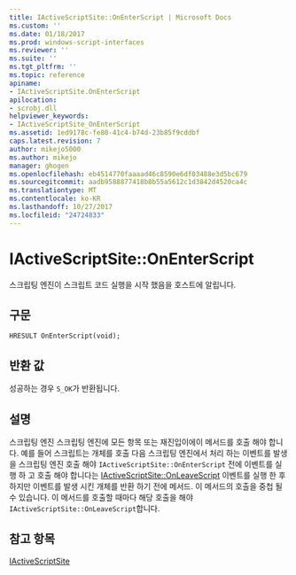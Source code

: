 ```yaml
---
title: IActiveScriptSite::OnEnterScript | Microsoft Docs
ms.custom: ''
ms.date: 01/18/2017
ms.prod: windows-script-interfaces
ms.reviewer: ''
ms.suite: ''
ms.tgt_pltfrm: ''
ms.topic: reference
apiname:
- IActiveScriptSite.OnEnterScript
apilocation:
- scrobj.dll
helpviewer_keywords:
- IActiveScriptSite_OnEnterScript
ms.assetid: 1ed9178c-fe80-41c4-b74d-23b85f9cddbf
caps.latest.revision: 7
author: mikejo5000
ms.author: mikejo
manager: ghogen
ms.openlocfilehash: eb4514770faaaad46c8590e6df03488e3d5bc679
ms.sourcegitcommit: aadb9588877418b8b55a5612c1d3842d4520ca4c
ms.translationtype: MT
ms.contentlocale: ko-KR
ms.lasthandoff: 10/27/2017
ms.locfileid: "24724833"
---
```

# <a name="iactivescriptsiteonenterscript"></a>IActiveScriptSite::OnEnterScript
스크립팅 엔진이 스크립트 코드 실행을 시작 했음을 호스트에 알립니다.  
  
## <a name="syntax"></a>구문  
  
```  
HRESULT OnEnterScript(void);  
```  
  
## <a name="return-value"></a>반환 값  
 성공하는 경우 `S_OK`가 반환됩니다.  
  
## <a name="remarks"></a>설명  
 스크립팅 엔진 스크립팅 엔진에 모든 항목 또는 재진입이에이 메서드를 호출 해야 합니다. 예를 들어 스크립트는 개체를 호출 다음 스크립팅 엔진에서 처리 하는 이벤트를 발생을 스크립팅 엔진 호출 해야 `IActiveScriptSite::OnEnterScript` 전에 이벤트를 실행 하 고 호출 해야 합니다는 [IActiveScriptSite::OnLeaveScript](../../winscript/reference/iactivescriptsite-onleavescript.md) 이벤트를 실행 한 후 하지만 이벤트를 발생 시킨 개체를 반환 하기 전에 메서드. 이 메서드의 호출을 중첩 될 수 있습니다. 이 메서드를 호출할 때마다 해당 호출을 해야 `IActiveScriptSite::OnLeaveScript`합니다.  
  
## <a name="see-also"></a>참고 항목  
 [IActiveScriptSite](../../winscript/reference/iactivescriptsite.md)